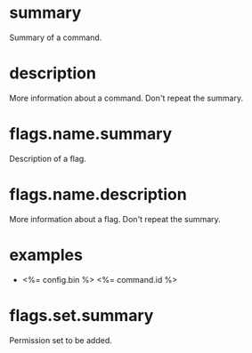 # summary

Summary of a command.

# description

More information about a command. Don't repeat the summary.

# flags.name.summary

Description of a flag.

# flags.name.description

More information about a flag. Don't repeat the summary.

# examples

-   <%= config.bin %> <%= command.id %>

# flags.set.summary

Permission set to be added.
